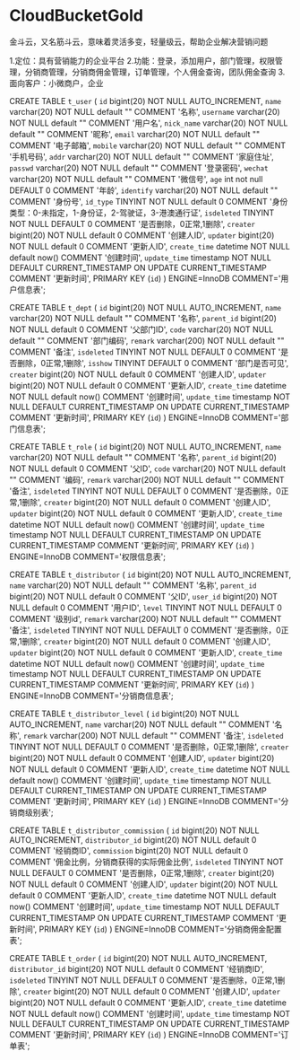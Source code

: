 # CloudBucketGold
金斗云，又名筋斗云，意味着灵活多变，轻量级云，帮助企业解决营销问题


1.定位：具有营销能力的企业平台
2.功能：登录，添加用户，部门管理，权限管理，分销商管理，分销商佣金管理，订单管理，个人佣金查询，团队佣金查询
3.面向客户：小微商户，企业








CREATE TABLE `t_user` (
  `id` bigint(20) NOT NULL AUTO_INCREMENT,
  `name` varchar(20) NOT NULL default "" COMMENT '名称',
  `username` varchar(20) NOT NULL default "" COMMENT '用户名',
  `nick_name` varchar(20) NOT NULL default "" COMMENT '昵称',
  `email` varchar(20) NOT NULL default "" COMMENT '电子邮箱',
  `mobile` varchar(20) NOT NULL default "" COMMENT '手机号码',
  `addr` varchar(20) NOT NULL default "" COMMENT '家庭住址',
  `passwd` varchar(20) NOT NULL default "" COMMENT '登录密码',
  `wechat` varchar(20) NOT NULL default "" COMMENT '微信号',
  `age` int not null DEFAULT 0 COMMENT '年龄',
  `identify` varchar(20) NOT NULL default "" COMMENT '身份号',
  `id_type` TINYINT NOT NULL default 0 COMMENT '身份类型：0-未指定，1-身份证，2-驾驶证，3-港澳通行证',
   `isdeleted` TINYINT  NOT NULL DEFAULT 0 COMMENT '是否删除，0正常,1删除',
   `creater` bigint(20) NOT NULL default 0 COMMENT '创建人ID',
   `updater` bigint(20) NOT NULL default 0 COMMENT '更新人ID',
  `create_time` datetime NOT NULL default now() COMMENT '创建时间',
  `update_time` timestamp NOT NULL DEFAULT CURRENT_TIMESTAMP ON UPDATE CURRENT_TIMESTAMP COMMENT '更新时间',
  PRIMARY KEY (`id`)
) ENGINE=InnoDB COMMENT='用户信息表';


CREATE TABLE `t_dept` (
  `id` bigint(20) NOT NULL AUTO_INCREMENT,
  `name` varchar(20) NOT NULL default "" COMMENT '名称',
  `parent_id`  bigint(20) NOT NULL default 0 COMMENT '父部门ID',
  `code` varchar(20) NOT NULL default "" COMMENT '部门编码',
  `remark` varchar(200) NOT NULL default "" COMMENT '备注',
   `isdeleted` TINYINT  NOT NULL DEFAULT 0 COMMENT '是否删除，0正常,1删除',
   `isshow` TINYINT DEFAULT 0 COMMENT '部门是否可见',
   `creater` bigint(20) NOT NULL default 0 COMMENT '创建人ID',
   `updater` bigint(20) NOT NULL default 0 COMMENT '更新人ID',
  `create_time` datetime NOT NULL default now() COMMENT '创建时间',
  `update_time` timestamp NOT NULL DEFAULT CURRENT_TIMESTAMP ON UPDATE CURRENT_TIMESTAMP COMMENT '更新时间',
  PRIMARY KEY (`id`)
) ENGINE=InnoDB COMMENT='部门信息表';



CREATE TABLE `t_role` (
  `id` bigint(20) NOT NULL AUTO_INCREMENT,
  `name` varchar(20) NOT NULL default "" COMMENT '名称',
  `parent_id`  bigint(20) NOT NULL default 0 COMMENT '父ID',
  `code` varchar(20) NOT NULL default "" COMMENT '编码',
  `remark` varchar(200) NOT NULL default "" COMMENT '备注',
   `isdeleted` TINYINT  NOT NULL DEFAULT 0 COMMENT '是否删除，0正常,1删除',
   `creater` bigint(20) NOT NULL default 0 COMMENT '创建人ID',
   `updater` bigint(20) NOT NULL default 0 COMMENT '更新人ID',
  `create_time` datetime NOT NULL default now() COMMENT '创建时间',
  `update_time` timestamp NOT NULL DEFAULT CURRENT_TIMESTAMP ON UPDATE CURRENT_TIMESTAMP COMMENT '更新时间',
  PRIMARY KEY (`id`)
) ENGINE=InnoDB COMMENT='权限信息表';



CREATE TABLE `t_distributor` (
  `id` bigint(20) NOT NULL AUTO_INCREMENT,
  `name` varchar(20) NOT NULL default "" COMMENT '名称',
  `parent_id`  bigint(20) NOT NULL default 0 COMMENT '父ID',
  `user_id`  bigint(20) NOT NULL default 0 COMMENT '用户ID',
  `level` TINYINT  NOT NULL DEFAULT 0  COMMENT '级别id',
  `remark` varchar(200) NOT NULL default "" COMMENT '备注',
   `isdeleted` TINYINT  NOT NULL DEFAULT 0 COMMENT '是否删除，0正常,1删除',
   `creater` bigint(20) NOT NULL default 0 COMMENT '创建人ID',
   `updater` bigint(20) NOT NULL default 0 COMMENT '更新人ID',
  `create_time` datetime NOT NULL default now() COMMENT '创建时间',
  `update_time` timestamp NOT NULL DEFAULT CURRENT_TIMESTAMP ON UPDATE CURRENT_TIMESTAMP COMMENT '更新时间',
  PRIMARY KEY (`id`)
) ENGINE=InnoDB COMMENT='分销商信息表';


CREATE TABLE `t_distributor_level` (
  `id` bigint(20) NOT NULL AUTO_INCREMENT,
  `name` varchar(20) NOT NULL default "" COMMENT '名称',
  `remark` varchar(200) NOT NULL default "" COMMENT '备注',
   `isdeleted` TINYINT  NOT NULL DEFAULT 0 COMMENT '是否删除，0正常,1删除',
   `creater` bigint(20) NOT NULL default 0 COMMENT '创建人ID',
   `updater` bigint(20) NOT NULL default 0 COMMENT '更新人ID',
  `create_time` datetime NOT NULL default now() COMMENT '创建时间',
  `update_time` timestamp NOT NULL DEFAULT CURRENT_TIMESTAMP ON UPDATE CURRENT_TIMESTAMP COMMENT '更新时间',
  PRIMARY KEY (`id`)
) ENGINE=InnoDB COMMENT='分销商级别表';


CREATE TABLE `t_distributor_commission` (
  `id` bigint(20) NOT NULL AUTO_INCREMENT,
  `distributor_id` bigint(20) NOT NULL default 0 COMMENT '经销商ID',
  `commission` bigint(20) NOT NULL default 0 COMMENT '佣金比例，分销商获得的实际佣金比例',
   `isdeleted` TINYINT  NOT NULL DEFAULT 0 COMMENT '是否删除，0正常,1删除',
   `creater` bigint(20) NOT NULL default 0 COMMENT '创建人ID',
   `updater` bigint(20) NOT NULL default 0 COMMENT '更新人ID',
  `create_time` datetime NOT NULL default now() COMMENT '创建时间',
  `update_time` timestamp NOT NULL DEFAULT CURRENT_TIMESTAMP ON UPDATE CURRENT_TIMESTAMP COMMENT '更新时间',
  PRIMARY KEY (`id`)
) ENGINE=InnoDB COMMENT='分销商佣金配置表';


CREATE TABLE `t_order` (
  `id` bigint(20) NOT NULL AUTO_INCREMENT,
  `distributor_id` bigint(20) NOT NULL default 0 COMMENT '经销商ID',
   `isdeleted` TINYINT  NOT NULL DEFAULT 0 COMMENT '是否删除，0正常,1删除',
   `creater` bigint(20) NOT NULL default 0 COMMENT '创建人ID',
   `updater` bigint(20) NOT NULL default 0 COMMENT '更新人ID',
  `create_time` datetime NOT NULL default now() COMMENT '创建时间',
  `update_time` timestamp NOT NULL DEFAULT CURRENT_TIMESTAMP ON UPDATE CURRENT_TIMESTAMP COMMENT '更新时间',
  PRIMARY KEY (`id`)
) ENGINE=InnoDB COMMENT='订单表';

